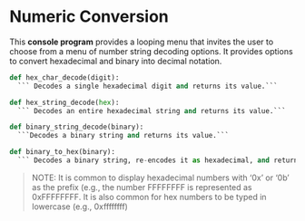 # Numeric Conversion


This **console program** provides a looping menu that invites the user to choose from a menu of number
string decoding options. It provides options to convert hexadecimal and binary into decimal
notation.

```python
def hex_char_decode(digit):
  ``` Decodes a single hexadecimal digit and returns its value.```
```
```python
def hex_string_decode(hex):
  ``` Decodes an entire hexadecimal string and returns its value.```
```
```python
def binary_string_decode(binary):
  ```Decodes a binary string and returns its value.```
```
```python
def binary_to_hex(binary):
  ``` Decodes a binary string, re-encodes it as hexadecimal, and returns the hexadecimal string.```
```

> NOTE: It is common to display hexadecimal numbers with ‘0x’ or ‘0b’ as the prefix (e.g., the number
FFFFFFFF is represented as 0xFFFFFFFF.  It is also common for hex numbers to be typed in lowercase (e.g., 0xffffffff)

